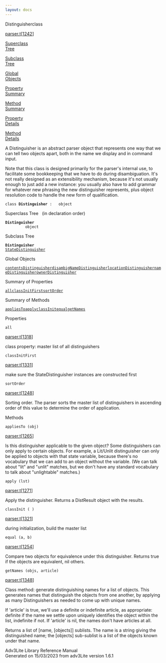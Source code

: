 ```yaml
---
layout: docs
---
```

<span class="title">Distinguisher</span><span class="type">class</span>

[parser.t](../file/parser.t.html)\[[1242](../source/parser.t.html#1242)\]

[Superclass  
Tree](#_SuperClassTree_)

[Subclass  
Tree](#_SubClassTree_)

[Global  
Objects](#_ObjectSummary_)

[Property  
Summary](#_PropSummary_)

[Method  
Summary](#_MethodSummary_)

[Property  
Details](#_Properties_)

[Method  
Details](#_Methods_)



A Distinguisher is an abstract parser object that represents one way
that we can tell two objects apart, both in the name we display and in
command input.

Note that this class is designed primarily for the parser's internal
use, to facilitate some bookkeeping that we have to do during
disambiguation. It's not really designed as an extensibility mechanism,
because it's not usually enough to just add a new instance: you usually
also have to add grammar for whatever new phrasing the new distinguisher
represents, plus object resolution code to handle the new form of
qualification.

`class `**`Distinguisher`**` :   object`



<span id="_SuperClassTree_"></span>



<span class="hdln">Superclass Tree</span>   (in declaration order)



**`Distinguisher`**  
`         object`  
<span id="_SubClassTree_"></span>



<span class="hdln">Subclass Tree</span>  



**`Distinguisher`**  
[`StateDistinguisher`](../object/StateDistinguisher.html)  
<span id="_ObjectSummary_"></span>



<span class="hdln">Global Objects</span>  



[`contentsDistinguisher`](../object/contentsDistinguisher.html)[`disambigNameDistinguisher`](../object/disambigNameDistinguisher.html)[`locationDistinguisher`](../object/locationDistinguisher.html)[`nameDistinguisher`](../object/nameDistinguisher.html)[`ownerDistinguisher`](../object/ownerDistinguisher.html)
<span id="_PropSummary_"></span>



<span class="hdln">Summary of Properties</span>  



[`all`](#all)[`classInitFirst`](#classInitFirst)[`sortOrder`](#sortOrder)

<span id="_MethodSummary_"></span>



<span class="hdln">Summary of Methods</span>  



[`appliesTo`](#appliesTo)[`apply`](#apply)[`classInit`](#classInit)[`equal`](#equal)[`getNames`](#getNames)

<span id="_Properties_"></span>



<span class="hdln">Properties</span>  



<span id="all"></span>

`all`

[parser.t](../file/parser.t.html)\[[1318](../source/parser.t.html#1318)\]



class property: master list of all distinguishers



<span id="classInitFirst"></span>

`classInitFirst`

[parser.t](../file/parser.t.html)\[[1331](../source/parser.t.html#1331)\]



make sure the StateDistinguisher instances are constructed first



<span id="sortOrder"></span>

`sortOrder`

[parser.t](../file/parser.t.html)\[[1248](../source/parser.t.html#1248)\]



Sorting order. The parser sorts the master list of distinguishers in
ascending order of this value to determine the order of application.



<span id="_Methods_"></span>



<span class="hdln">Methods</span>  



<span id="appliesTo"></span>

`appliesTo (obj)`

[parser.t](../file/parser.t.html)\[[1265](../source/parser.t.html#1265)\]



Is this distinguisher applicable to the given object? Some
distinguishers can only apply to certain objects. For example, a
Lit/Unlit distinguisher can only be applied to objects with that state
variable, because there's no vocabulary that we can add to an object
without the variable. (We can talk about "lit" and "unlit" matches, but
we don't have any standard vocabulary to talk about "unlightable"
matches.)



<span id="apply"></span>

`apply (lst)`

[parser.t](../file/parser.t.html)\[[1271](../source/parser.t.html#1271)\]



Apply the distinguisher. Returns a DistResult object with the results.



<span id="classInit"></span>

`classInit ( )`

[parser.t](../file/parser.t.html)\[[1321](../source/parser.t.html#1321)\]



during initialization, build the master list



<span id="equal"></span>

`equal (a, b)`

[parser.t](../file/parser.t.html)\[[1254](../source/parser.t.html#1254)\]



Compare two objects for equivalence under this distinguisher. Returns
true if the objects are equivalent, nil others.



<span id="getNames"></span>

`getNames (objs, article)`

[parser.t](../file/parser.t.html)\[[1348](../source/parser.t.html#1348)\]



Class method: generate distinguishing names for a list of objects. This
generates names that distinguish the objects from one another, by
applying as many Distinguishers as needed to come up with unique names.

If 'article' is true, we'll use a definite or indefinite article, as
appropriate: definite if the name we settle upon uniquely identifies the
object within the list, indefinite if not. If 'article' is nil, the
names don't have articles at all.

Returns a list of \[name, \[objects\]\] sublists. The name is a string
giving the distinguished name; the \[objects\] sub-sublist is a list of
the objects known under that name.





Adv3Lite Library Reference Manual  
Generated on 15/03/2023 from adv3Lite version 1.6.1


